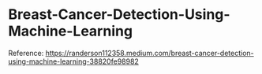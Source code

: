 # Breast-Cancer-Detection-Using-Machine-Learning

Reference: https://randerson112358.medium.com/breast-cancer-detection-using-machine-learning-38820fe98982
